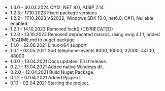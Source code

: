 
* 1.3.0   - 30.03.2024 C#12, NET 8.0, PJSIP 2.14
* 1.2.3   - 17.10.2023 Fixed package versions
* 1.2.2   - 17.10.2023 VS2022, Windows SDK 10.0, net6.0, C#11, Nullable enabled
* 1.2.1   - 14.10.2023 Removed lock() (DEPRECATED)
* 1.2.0   - 13.10.2023 Removed deprecated macros, using swig 4.1.1, added README.md to nuget package
* 1.1.0   - 22.06.2021 Linux-x64 support
* 1.0.1   - 03.05.2021 Sort telephone-events 8000, 16000, 32000, 44100, 48000
* 1.0.0   - 13.04.2021 Docs updated. First release.
* 0.2.1   - 13.04.2021 Added native Windows dll.
* 0.2.0   - 12.04.2021 Build Nuget Package.
* 0.1.2   - 07.04.2021 Added PjsipExt.
* 0.1.1   - 02.04.2021 Starting the project.
